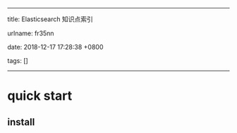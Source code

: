 
---

title: Elasticsearch 知识点索引

urlname: fr35nn

date: 2018-12-17 17:28:38 +0800

tags: []

---
<a name="9ykeeh"></a>
# quick start

<a name="qrpeom"></a>
## install




